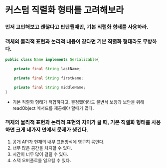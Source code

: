 # 커스텀 직렬화 형태를 고려해보라

### 먼저 고민해보고 괜찮다고 판단될때만, 기본 직렬화 형태를 사용하라.

### 객체의 물리적 표현과 논리적 내용이 같다면 기본 직렬화 형태라도 무방하다.

```java
public class Name implements Serializable{
    
    private final String lastName;
    
    private final String firstName;
    
    private final String middleName;
}
```

+ 기본 직렬화 형태가 적합하다고, 결정했더라도 불변식 보장과 보안을 위해 readObject 메서드를 제공해야 할때가 많다.


### 객체의 물리적 표현과 논리적 표현의 차이가 클 때, 기본 직렬화 형태를 사용하면 크게 네가지 면에서 문제가 생긴다.
1. 공개 API가 현재의 내부 표현방식에 영구히 묶인다.
2. 너무 많은 공간을 차지할 수 있다.
3. 시간이 너무 많이 걸릴 수 있다.
4. 스택 오버플로를 일으킬 수 있다.

